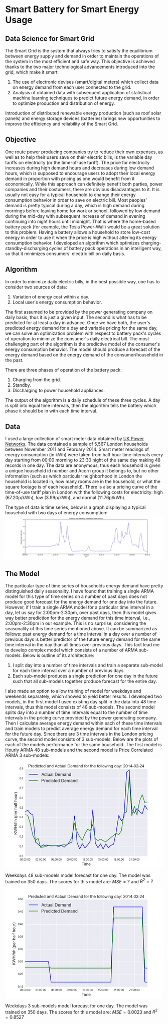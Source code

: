 # Smart Battery for Smart Energy Usage

## Data Science for Smart Grid

The Smart Grid is the system that always tries to satisfy the equilibrium between energy supply and demand in order to maintain the operations of the system in the most efficient and safe way. This objective is achieved thanks to the two major technological advancements introduced into the grid, which make it smart:

1. The use of electronic devises (smart/digital meters) which collect data on energy demand from each user connected to the grid.
2. Analysis of obtained data with subsequent application of statistical machine learning techniques to predict future energy demand, in order to optimize production and distribution of energy.

Introduction of distributed renewable energy production (such as roof solar panels) and energy storage devices (batteries) brings new opportunities to improve the efficiency and reliability of the Smart Grid.

## Objective

One route power producing companies try to reduce their own expenses, as well as to help their users save on their electric bills, is the  variable day tariffs on electricity (or the time-of-use tariff). The price for electricity increases during high demand hours and decreases during low demand hours, which is supposed to encourage users to adopt their local energy demand in proportion with pricing as one would benefit from it economically. While this approach can definitely benefit both parties, power companies and their costumers, there are obvious disadvantages to it. It is usually not easy for a typical household to change their energy consumption behavior in order to save on electric bill. Most peoples' demand is pretty typical during a day, which is high demand during mornings before leaving home for work or school, followed by low demand during the mid-day with subsequent increase of demand in evening continuing into night hours until midnight. That is where the home-based battery pack (for example, the Tesla Power-Wall) would be a great solution to this problem. Having a battery allows a household to store low-cost energy in order to use it when the price is high without altering its energy consumption behavior. I developed an algorithm which optimizes charging-standby-discharging cycles of battery pack operations in an intelligent way, so that it minimizes consumers' electric bill on daily basis.

## Algorithm

In order to minimize daily electric bills, in the best possible way, one has to consider two sources of data:

1. Variation of energy cost within a day.
2. Local user's energy consumption behavior.

The first assumed to be provided by the power generating company on daily basis, thus it is just a given input. The second is what has to be predicted for at least a day in advance. Once we have both, the user's predicted energy demand for a day and variable pricing for the same day, we can solve an optimization problem with respect to battery pack's cycles of operation to minimize the consumer's daily electrical bill. The most challenging part of the algorithm is the predictive model of the consumer's energy consumption behavior. The model should produce a forecast of the energy demand based on the energy demand of the consumer/household in the past.

There are three phases of operation of the battery pack:

1. Charging from the grid.
2. Standby.
3. Discharging to power household appliances.

The output of the algorithm is a daily schedule of these three cycles. A day is split into equal time intervals, then the algorithm tells the battery which phase it should be in with each time interval.

## Data

I used a large collection of smart meter data obtained by [UK Power Networks](https://data.london.gov.uk/dataset/smartmeter-energy-use-data-in-london-households). The data contained a sample of 5,567 London households between November 2011 and February 2014. Smart meter readings of energy consumption (in kWh) were taken from half hour time intervals every day starting from 00:00 morning to 23:30 night of the same day making 48 records in one day. The data are anonymous, thus each household is given a unique household id number and Acorn group it belongs to, but no other information (such as which particular neighborhood in London the household is located in, how many rooms are in the household, or what the square footage is of each household). There is also a pricing curve of the time-of-use tariff plan in London with the following costs for electricity: high (67.20p/kWh), low (3.99p/kWh), and normal (11.76p/kWh).

The type of data is time series, below is a graph displaying a typical household with two days of energy consumption:
![MAC000035_2days_sample](https://github.com/AnatolyPavlov/smart-battery-for-smart-energy-usage/blob/master/img/fig1.png)

## The Model

The particular type of time series of households energy demand have pretty distinguished daily seasonality. I have found that training a single ARMA model for this type of time series on a number of past days does not produce good forecast for the energy demand for one day into the future. However, if I train a single ARMA model for a particular time interval in a day, let us say for 2:00pm-2:30pm, over past days, then this model gives way better prediction for the energy demand for this time interval, i.e., 2:00pm-2:30pm in our example. This is no surprise, considering the seasonality of this time series mentioned above. It can be summarized as follows: past energy demand for a time interval in a day over a number of previous days is better predictor of the future energy demand for the same time interval in the day than all times over previous days. This fact lead me to develop complex model which consists of a number of ARMA sub-models. Below is outline of its architecture:

1. I split day into a number of time intervals and train a separate sub-model for each time interval over a number of previous days.
2. Each sub-model produces a single prediction for one day in the future such that all sub-models together produce forecast for the entire day.

I also made an option to allow training of model for weekdays and weekends separately, which showed to yield better results. I developed two models, in the first model I used existing day split in the data into 48 time intervals, thus this model consists of 48 sub-models. The second model splits day into a number of time intervals equal to the number of time intervals in the pricing curve provided by the power generating company. Then I calculate average energy demand within each of these time intervals and train models to predict average energy demand for each time interval for the future day. Since there are 3 time intervals in the London pricing curve, the second model consists of 3 sub-models. Below are the plots of each of the models performance for the same household. The first model is Hourly ARMA 48 sub-models and the second model is Price Correlated ARMA 3 sub-models:
![MAC000002_Model48weekdays](https://github.com/AnatolyPavlov/smart-battery-for-smart-energy-usage/blob/master/img/fig2a.png)

Weekdays 48 sub-models model forecast for one day. The model was trained on 350 days. The scores for this model are: $MSE = ?$ and $R^2 = ?$

![MAC000002_Model3weekdays](https://github.com/AnatolyPavlov/smart-battery-for-smart-energy-usage/blob/master/img/fig5a.png)

Weekdays 3 sub-models model forecast for one day. The model was trained on 350 days. The scores for this model are: $MSE = 0.0023$ and $R^2 = 0.8527$